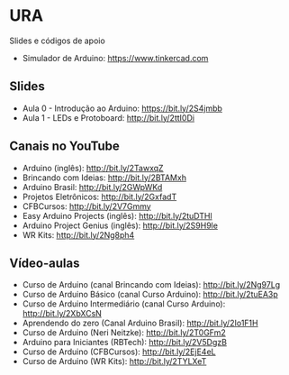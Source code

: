 # URA
Slides e códigos de apoio

* Simulador de Arduino: https://www.tinkercad.com

## Slides
* Aula 0 - Introdução ao Arduino: https://bit.ly/2S4jmbb
* Aula 1 - LEDs e Protoboard: http://bit.ly/2ttI0Di

## Canais no YouTube
* Arduino (inglês): http://bit.ly/2TawxqZ <br>
* Brincando com Ideias: http://bit.ly/2BTAMxh <br>
* Arduino Brasil: http://bit.ly/2GWpWKd <br>
* Projetos Eletrônicos: http://bit.ly/2GxfadT <br>
* CFBCursos: http://bit.ly/2V7Gmmy <br>
* Easy Arduino Projects (inglês): http://bit.ly/2tuDTHl <br>
* Arduino Project Genius (inglês): http://bit.ly/2S9H9le <br>
* WR Kits: http://bit.ly/2Ng8ph4

## Vídeo-aulas
* Curso de Arduino (canal Brincando com Ideias): http://bit.ly/2Ng97Lg <br>
* Curso de Arduino Básico (canal Curso Arduino): http://bit.ly/2tuEA3p <br>
* Curso de Arduino Intermediário (canal Curso Arduino): http://bit.ly/2XbXCsN <br>
* Aprendendo do zero (Canal Arduino Brasil): http://bit.ly/2Io1F1H <br>
* Curso de Arduino (Neri Neitzke): http://bit.ly/2T0GFm2 <br>
* Arduino para Iniciantes (RBTech): http://bit.ly/2V5DgzB <br>
* Curso de Arduino (CFBCursos): http://bit.ly/2EjE4eL <br>
* Curso de Arduino (WR Kits): http://bit.ly/2TYLXeT
